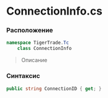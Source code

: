 
# ConnectionInfo.cs
### Расположение
```csharp
namespace TigerTrade.Tc  
    class ConnectionInfo
```

> Описание

### Синтаксис
```csharp
public string ConnectionID { get; }
```
